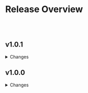 # Release Overview

<br>
<br>
<h2>v1.0.1</h2>
<details>
    <summary>Changes</summary>
    <ul>
        <li>Fetch individual product price in suggested order while trying to edit.</li>
        <li>Header updated on orders page.</li>
        <li>Fixed - Inventory not updating immediately while order marking as received.</li>
    </ul>
</details>
<h2>v1.0.0</h2>
<details>
    <summary>Changes</summary>
    Very first release. All MVP features deployed.
</details>
<br>
<br>